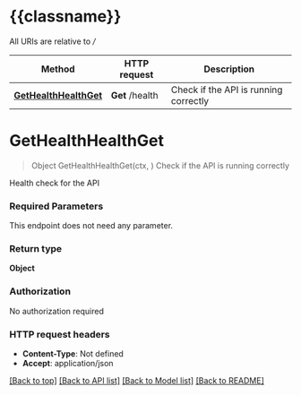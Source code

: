 # {{classname}}

All URIs are relative to */*

Method | HTTP request | Description
------------- | ------------- | -------------
[**GetHealthHealthGet**](HealthApi.md#GetHealthHealthGet) | **Get** /health | Check if the API is running correctly

# **GetHealthHealthGet**
> Object GetHealthHealthGet(ctx, )
Check if the API is running correctly

Health check for the API

### Required Parameters
This endpoint does not need any parameter.

### Return type

**Object**

### Authorization

No authorization required

### HTTP request headers

 - **Content-Type**: Not defined
 - **Accept**: application/json

[[Back to top]](#) [[Back to API list]](../README.md#documentation-for-api-endpoints) [[Back to Model list]](../README.md#documentation-for-models) [[Back to README]](../README.md)

